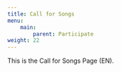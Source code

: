 ```yaml
---
title: Call for Songs
menu:
    main:
        parent: Participate
weight: 22
---
```


This is the Call for Songs Page (EN).
